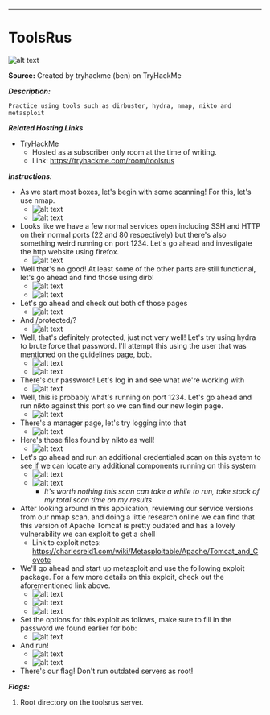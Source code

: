 ****

# ToolsRus

![alt text](https://i.imgur.com/fAFiFoI.png)


**Source:** Created by tryhackme (ben) on TryHackMe

***Description:***
	

	Practice using tools such as dirbuster, hydra, nmap, nikto and metasploit

***Related Hosting Links***

- TryHackMe
  - Hosted as a subscriber only room at the time of writing.
  - Link: https://tryhackme.com/room/toolsrus

***Instructions:*** 

- As we start most boxes, let's begin with some scanning! For this, let's use nmap.
  - ![alt text](https://i.imgur.com/5zVSS46.png)
  - ![alt text](https://i.imgur.com/VrGnz6z.png)
- Looks like we have a few normal services open including SSH and HTTP on their normal ports (22  and 80 respectively) but there's also something weird running on port 1234. Let's go ahead and investigate the http website using firefox.
  - ![alt text](https://i.imgur.com/n7n9MPS.png)
- Well that's no good! At least some of the other parts are still functional, let's go ahead and find those using dirb!
  - ![alt text](https://i.imgur.com/OnQqoWb.png)
  - ![alt text](https://i.imgur.com/Wc4mUkK.png)
- Let's go ahead and check out both of those pages
  - ![alt text](https://i.imgur.com/0gUCbOA.png)
- And /protected/?
  - ![alt text](https://i.imgur.com/amssFbd.jpg)
- Well, that's definitely protected, just not very well! Let's try using hydra to brute force that password. I'll attempt this using the user that was mentioned on the guidelines page, bob.
  - ![alt text](https://i.imgur.com/JiS7xom.png)
  - ![alt text](https://i.imgur.com/b9p8oFy.png)
- There's our password!  Let's log in and see what we're working with
  - ![alt text](https://i.imgur.com/s1g4lSc.png)
- Well, this is probably what's running on port 1234. Let's go ahead and run nikto against this port so we can find our new login page. 
  - ![alt text](https://i.imgur.com/kgtRQhw.png)
- There's a manager page, let's try logging into that
  - ![alt text](https://i.imgur.com/LkuYKav.png)
- Here's those files found by nikto as well!
  - ![alt text](https://i.imgur.com/h1GM3K3.png)
- Let's go ahead and run an additional credentialed scan on this system to see if we can locate any additional components running on this system
  - ![alt text](https://i.imgur.com/htdRLy3.jpg)
  - ![alt text](https://i.imgur.com/zLlgHHl.jpg)
    - *It's worth nothing this scan can take a while to run, take stock of my total scan time on my results*
- After looking around in this application, reviewing our service versions from our nmap scan, and doing a little research online we can find that this version of Apache Tomcat is pretty oudated and has a lovely vulnerability we can exploit to get a shell
  - Link to exploit notes: https://charlesreid1.com/wiki/Metasploitable/Apache/Tomcat_and_Coyote
- We'll go ahead and start up metasploit and use the following exploit package. For a few more details on this exploit, check out the aforementioned link above. 
  - ![alt text](https://i.imgur.com/ZKdhF6j.png)
  - ![alt text](https://i.imgur.com/WxqJYgf.png)
  - ![alt text](https://i.imgur.com/J0nKFYU.png)
- Set the options for this exploit as follows, make sure to fill in the password we found earlier for bob:
  - ![alt text](https://i.imgur.com/cApDY8y.png)
- And run!
  - ![alt text](https://i.imgur.com/Qp6gTpE.png)
  - ![alt text](https://i.imgur.com/WDmjwol.png)
- There's our flag! Don't run outdated servers as root! 



***Flags:***

1. Root directory on the toolsrus server. 
